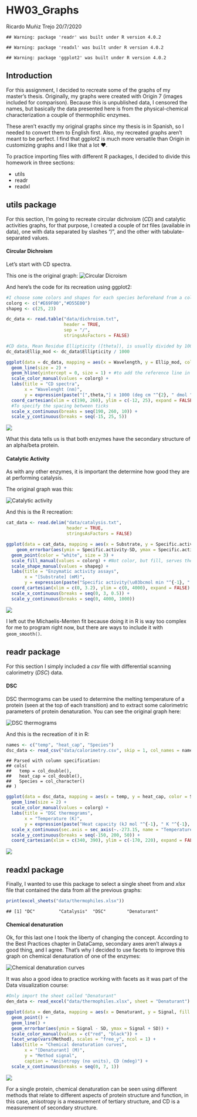 HW03\_Graphs
================
Ricardo Muñiz Trejo
20/7/2020

    ## Warning: package 'readr' was built under R version 4.0.2

    ## Warning: package 'readxl' was built under R version 4.0.2

    ## Warning: package 'ggplot2' was built under R version 4.0.2

## Introduction

For this assignment, I decided to recreate some of the graphs of my
master’s thesis. Originally, my graphs were created with Origin 7
(images included for comparison). Because this is unpublished data, I
censored the names, but basically the data presented here is from the
physical-chemical characterization a couple of thermophilic enzymes.

These aren’t exactly my original graphs since my thesis is in Spanish,
so I needed to convert them to English first. Also, my recreated graphs
aren’t meant to be perfect. I find that ggplot2 is much more versatile
than Origin in customizing graphs and I like that a lot :heart:.

To practice importing files with different R packages, I decided to
divide this homework in three sections:

  - utils
  - readr
  - readxl

## utils package

For this section, I’m going to recreate circular dichroism (*CD*) and
catalytic activities graphs, for that purpose, I created a couple of
*txt* files (available in data), one with data separated by slashes “/”,
and the other with tabulate-separated values.

#### Circular Dichroism

Let’s start with CD spectra.

This one is the original graph: ![Circular Dicroism](images/dicro.JPG)

And here’s the code for its recreation using ggplot2:

``` r
#I choose some colors and shapes for each species beforehand from a colorblind-friendly palette. To simplify the scripts, here are some vectors for it
colorg <- c("#E69F00","#D55E00")
shapeg <- c(25, 23)

dc_data <- read.table("data/dichroism.txt", 
                      header = TRUE, 
                      sep = "/", 
                      stringsAsFactors = FALSE)

#CD data, Mean Residue Ellipticity ([theta]), is usually divided by 1000 to facilitate visualization
dc_data$Ellip_mod <- dc_data$Ellipticity / 1000

ggplot(data = dc_data, mapping = aes(x = Wavelength, y = Ellip_mod, color = Species, shape = Species)) +
  geom_line(size = 2) +
  geom_hline(yintercept = 0, size = 1) + #to add the reference line in y = 0
  scale_color_manual(values = colorg) +
  labs(title = "CD spectra",
       x = "Wavelenght (nm)",
       y = expression(paste("[",theta,"] x 1000 (deg cm "^{2}, " dmol "^{-1}, ")"))) + #{} are used to write things in superscripts, `expression()` also serves to add greek letters
  coord_cartesian(xlim = c(190, 260), ylim = c(-12, 25), expand = FALSE) + #To zoom the data accordingly
  #To specify the spacing between ticks
  scale_x_continuous(breaks = seq(190, 260, 10)) +
  scale_y_continuous(breaks = seq(-15, 25, 5))
```

![](HW03_Graphs_files/figure-gfm/CD-1.png)<!-- -->

What this data tells us is that both enzymes have the secondary
structure of an alpha/beta protein.

#### Catalytic Activity

As with any other enzymes, it is important the determine how good they
are at performing catalysis.

The original graph was this:

![Catalytic activity](images/activity.JPG)

And this is the R recreation:

``` r
cat_data <- read.delim("data/catalysis.txt", 
                       header = TRUE, 
                       stringsAsFactors = FALSE)

ggplot(data = cat_data, mapping = aes(x = Substrate, y = Specific.activity, fill = Species, shape = Species)) +
    geom_errorbar(aes(ymin = Specific.activity-SD, ymax = Specific.activity+SD), width = 0.08, alpha = 0.4) + #A good chance to practice the Stat chapter of DataCamp
  geom_point(color = "white", size = 3) +
  scale_fill_manual(values = colorg) + #Not color, but fill, serves the same purpose though.
  scale_shape_manual(values = shapeg) +
  labs(title = "Enzymatic activity assays",
       x = "[Substrate] (mM)",
       y = expression(paste("Specific activity(\u03bcmol min "^{-1}, " mg "^{-1},")"))) + #\u03bc is the greek letter micro in Unicode
  coord_cartesian(xlim = c(0, 3.2), ylim = c(0, 4000), expand = FALSE) +
  scale_x_continuous(breaks = seq(0, 3, 0.5)) +
  scale_y_continuous(breaks = seq(0, 4000, 1000))
```

![](HW03_Graphs_files/figure-gfm/catalytic%20activity-1.png)<!-- -->

I left out the Michaelis-Menten fit because doing it in R is way too
complex for me to program right now, but there are ways to include it
with `geom_smooth()`.

## readr package

For this section I simply included a *csv* file with differential
scanning calorimetry (*DSC*) data.

#### DSC

DSC thermograms can be used to determine the melting temperature of a
protein (seen at the top of each transition) and to extract some
calorimetric parameters of protein denaturation. You can see the
original graph here:

![DSC thermograms](images/thermo.JPG)

And this is the recreation of it in R:

``` r
names <- c("temp", "heat_cap", "Species")
dsc_data <- read_csv("data/calorimetry.csv", skip = 1, col_names = names) #It already has the column names in the first row, but I wanted to play a little bit
```

    ## Parsed with column specification:
    ## cols(
    ##   temp = col_double(),
    ##   heat_cap = col_double(),
    ##   Species = col_character()
    ## )

``` r
ggplot(data = dsc_data, mapping = aes(x = temp, y = heat_cap, color = Species)) +
  geom_line(size = 2) +
  scale_color_manual(values = colorg) + 
  labs(title = "DSC thermograms",
       x = "Temperature (K)",
       y = expression(paste("Heat capacity (kJ mol "^{-1}, " K "^{-1}, ")"))) +
  scale_x_continuous(sec.axis = sec_axis(~.-273.15, name = "Temperature (°C)", breaks = seq(70, 115, 5))) + #A good example of using secondary axis to improve the interpretation of a graph
  scale_y_continuous(breaks = seq(-150, 200, 50)) +
  coord_cartesian(xlim = c(340, 390), ylim = c(-170, 220), expand = FALSE)
```

![](HW03_Graphs_files/figure-gfm/DSC-1.png)<!-- -->

## readxl package

Finally, I wanted to use this package to select a single sheet from and
*xlsx* file that contained the data from all the previous graphs:

``` r
print(excel_sheets("data/thermophiles.xlsx"))
```

    ## [1] "DC"         "Catalysis"  "DSC"        "Denaturant"

#### Chemical denaturation

Ok, for this last one I took the liberty of changing the concept.
According to the Best Practices chapter in DataCamp, secondary axes
aren’t always a good thing, and I agree. That’s why I decided to use
facets to improve this graph on chemical denaturation of one of the
enzymes:

![Chemical denaturation curves](images/chem_denat.JPG)

It was also a good idea to practice working with facets as it was part
of the Data visualization course:

``` r
#Only import the sheet called "Denaturant"
den_data <- read_excel("data/thermophiles.xlsx", sheet = "Denaturant")

ggplot(data = den_data, mapping = aes(x = Denaturant, y = Signal, fill = Method, color = Method)) +
  geom_point() +
  geom_line() +
  geom_errorbar(aes(ymin = Signal - SD, ymax = Signal + SD)) +
  scale_color_manual(values = c("red", "black")) +
  facet_wrap(vars(Method), scales = "free_y", ncol = 1) +
  labs(title = "Chemical denaturation curves",
       x = "[Denaturant] (M)",
       y = "Method signal",
       caption = "Anisotropy (no units), CD (mdeg)") +
  scale_x_continuous(breaks = seq(0, 7, 1))
```

![](HW03_Graphs_files/figure-gfm/Chemical%20Denaturation-1.png)<!-- -->

For a single protein, chemical denaturation can be seen using different
methods that relate to different aspects of protein structure and
function, in this case, anisotropy is a measurement of tertiary
structure, and CD is a measurement of secondary structure.
